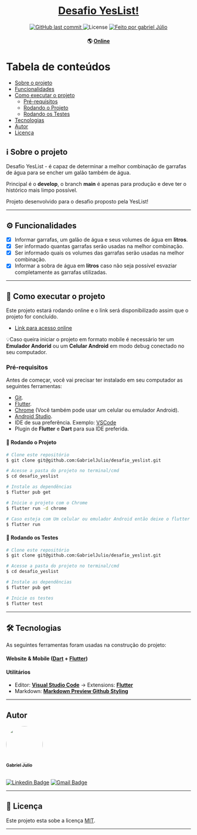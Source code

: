 <h1 align="center">
    <a href="#">Desafio YesList!</a>
</h1>

<p align="center">
  <a href="https://github.com/GabrielJulio/desafio_yeslist/commits/develop">
    <img alt="GitHub last commit" src="https://img.shields.io/github/last-commit/GabrielJulio/desafio_yeslist">
  </a>
    
   <img alt="License" src="https://img.shields.io/badge/license-MIT-brightgreen">

  <a href="#">
    <img alt="Feito por gabriel Júlio" src="https://img.shields.io/badge/feito%20por-Gabriel Júlio-%2304D361">
  </a>
</p>

<h4 align="center">
	🌎 <a href="http://challenge-yeslist.web.app/">Online</a>
</h4>

Tabela de conteúdos
=================
   * [Sobre o projeto](#user-content-ℹ️-sobre-o-projeto)
   * [Funcionalidades](#user-content-️-funcionalidades)
   * [Como executar o projeto](#-como-executar-o-projeto)
     * [Pré-requisitos](#pré-requisitos)
     * [Rodando o Projeto](#user-content--rodando-o-projeto)
     * [Rodando os Testes](#user-content--rodando-os-testes)
   * [Tecnologias](#-tecnologias)
   * [Autor](#user-content-autor)
   * [Licença](#user-content--licença)


## ℹ️ Sobre o projeto

Desafio YesList - é capaz de determinar a melhor combinação de garrafas de água para se encher um galão também de água.

Principal é o **develop**, o branch **main**  é apenas para produção e deve ter o histórico mais limpo possível.

Projeto desenvolvido para o desafio proposto pela YesList!

---

## ⚙️ Funcionalidades

- [x] Informar garrafas, um galão de água e seus volumes de água em **litros**.
- [x] Ser informado quantas garrafas serão usadas na melhor combinação.
- [x] Ser informado quais os volumes das garrafas serão usadas na melhor combinação.
- [x] Informar a sobra de água em **litros** caso não seja possível esvaziar completamente as garrafas utilizadas.

---

## 🔨 Como executar o projeto

Este projeto estará rodando online e o link será disponibilizado assim que o projeto for concluído.

*  [Link para acesso online](http://challenge-yeslist.web.app/)

💡Caso queira iniciar o projeto em formato mobile é necessário ter um **Emulador Andorid** ou um **Celular Android** em modo debug conectado no seu computador.

### Pré-requisitos

Antes de começar, você vai precisar ter instalado em seu computador as seguintes ferramentas:
- [Git](https://git-scm.com).
- [Flutter](https://flutter.dev/docs/get-started/install).
- [Chrome](https://www.google.com/chrome/) (Você também pode usar um celular ou emulador Android).
- [Android Studio](https://developer.android.com/studio).
- IDE de sua preferência. Exemplo: [VSCode](https://code.visualstudio.com/)
- Plugin de **Flutter** e **Dart** para sua IDE preferida.

#### 🔌 Rodando o Projeto

```bash
# Clone este repositório
$ git clone git@github.com:GabrielJulio/desafio_yeslist.git

# Acesse a pasta do projeto no terminal/cmd
$ cd desafio_yeslist

# Instale as dependências
$ flutter pub get

# Inicie o projeto com o Chrome
$ flutter run -d chrome

# Caso esteja com Um celular ou emulador Android então deixe o flutter escolher
$ flutter run
```

#### 🧪 Rodando os Testes

```bash
# Clone este repositório
$ git clone git@github.com:GabrielJulio/desafio_yeslist.git

# Acesse a pasta do projeto no terminal/cmd
$ cd desafio_yeslist

# Instale as dependências
$ flutter pub get

# Inicie os testes
$ flutter test
```

---

## 🛠 Tecnologias

As seguintes ferramentas foram usadas na construção do projeto:

#### **Website & Mobile** ([Dart](https://dart.dev/)  +  [Flutter](https://flutter.dev/))


#### [](https://github.com/GabrielJulio/desafio_yeslist#utilit%C3%A1rios)**Utilitários**

-   Editor:  **[Visual Studio Code](https://code.visualstudio.com/)**  → Extensions:  **[Flutter](https://marketplace.visualstudio.com/items?itemName=Dart-Code.flutter)**
-   Markdown:  **[Markdown Preview Github Styling](https://marketplace.visualstudio.com/items?itemName=bierner.markdown-preview-github-styles)**


---

## Autor

<a href="https://github.com/GabrielJulio/">
 <img style="border-radius: 50%;" src="https://avatars.githubusercontent.com/GabrielJulio" width="100px;" alt=""/>
 <br />
 <sub><b>Gabriel Julio</b></sub></a> 
 <br />
 <br />

 [![Linkedin Badge](https://img.shields.io/badge/-Gabriel Júlio-blue?style=flat-square&logo=Linkedin&logoColor=white&link=https://www.linkedin.com/in/gabrieljuliolimanogueira/)](https://www.linkedin.com/in/gabrieljuliolimanogueira/) 
[![Gmail Badge](https://img.shields.io/badge/-gabrieljuliobs@gmail.com-c14438?style=flat-square&logo=Gmail&logoColor=white&link=mailto:gabrieljuliobs@gmail.com)](mailto:gabrieljuliobs@gmail.com)

---

## 📝 Licença

Este projeto esta sobe a licença [MIT](./LICENSE).

---